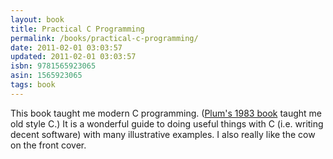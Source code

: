 ```yaml
---
layout: book
title: Practical C Programming
permalink: /books/practical-c-programming/
date: 2011-02-01 03:03:57
updated: 2011-02-01 03:03:57
isbn: 9781565923065
asin: 1565923065
tags: book
---
```

This book taught me modern C programming. (<a
href="/books/learning-to-program-in-c">Plum's 1983 book</a> taught me old style
C.) It is a wonderful guide to doing useful things with C (i.e. writing decent
software) with many illustrative examples. I also really like the cow on the
front cover.

